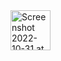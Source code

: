 <img width="64" alt="Screenshot 2022-10-31 at 11 56 01 AM" src="https://user-images.githubusercontent.com/92196450/198944838-505efd9d-b0a2-4ab2-9e15-b5f4aba0e6a9.png">
